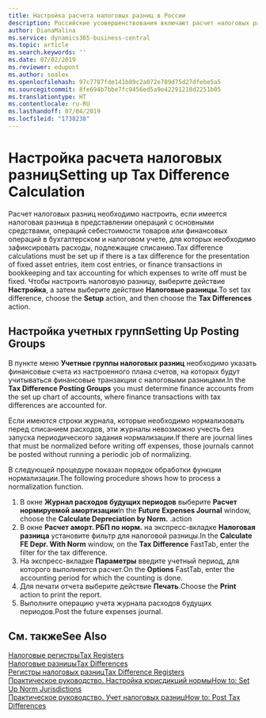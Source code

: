 ```yaml
---
title: Настройка расчета налоговых разниц в России
description: Российские усовершенствования включают расчет налоговых разниц по основным средствам.
author: DianaMalina
ms.service: dynamics365-business-central
ms.topic: article
ms.search.keywords: ''
ms.date: 07/02/2019
ms.reviewer: edupont
ms.author: soalex
ms.openlocfilehash: 97c7787fde141b89c2a072e789d75d27dfebe5a5
ms.sourcegitcommit: 8fe694b7bbe7fc0456ed5a9e42291218d2251b05
ms.translationtype: HT
ms.contentlocale: ru-RU
ms.lasthandoff: 07/04/2019
ms.locfileid: "1738238"
---
```

# <a name="setting-up-tax-difference-calculation"></a><span data-ttu-id="60101-103">Настройка расчета налоговых разниц</span><span class="sxs-lookup"><span data-stu-id="60101-103">Setting up Tax Difference Calculation</span></span>

<span data-ttu-id="60101-104">Расчет налоговых разниц необходимо настроить, если имеется налоговая разница в представлении операций с основными средствами, операций себестоимости товаров или финансовых операций в бухгалтерском и налоговом учете, для которых необходимо зафиксировать расходы, подлежащие списанию.</span><span class="sxs-lookup"><span data-stu-id="60101-104">Tax difference calculations must be set up if there is a tax difference for the presentation of fixed asset entries, item cost entries, or finance transactions in bookkeeping and tax accounting for which expenses to write off must be fixed.</span></span> <span data-ttu-id="60101-105">Чтобы настроить налоговую разницу, выберите действие **Настройка**, а затем выберите действие **Налоговые разницы**.</span><span class="sxs-lookup"><span data-stu-id="60101-105">To set tax difference, choose the **Setup** action, and then choose the **Tax Differences** action.</span></span>

## <a name="setting-up-posting-groups"></a><span data-ttu-id="60101-106">Настройка учетных групп</span><span class="sxs-lookup"><span data-stu-id="60101-106">Setting Up Posting Groups</span></span>

<span data-ttu-id="60101-107">В пункте меню **Учетные группы налоговых разниц** необходимо указать финансовые счета из настроенного плана счетов, на которых будут учитываться финансовые транзакции с налоговыми разницами.</span><span class="sxs-lookup"><span data-stu-id="60101-107">In the **Tax Difference Posting Groups** you must determine finance accounts from the set up chart of accounts, where finance transactions with tax differences are accounted for.</span></span>

<span data-ttu-id="60101-108">Если имеются строки журнала, которые необходимо нормализовать перед списанием расходов, эти журналы невозможно учесть без запуска периодического задания нормализации.</span><span class="sxs-lookup"><span data-stu-id="60101-108">If there are journal lines that must be normalized before writing off expenses, those journals cannot be posted without running a periodic job of normalizing.</span></span>

<span data-ttu-id="60101-109">В следующей процедуре показан порядок обработки функции нормализации.</span><span class="sxs-lookup"><span data-stu-id="60101-109">The following procedure shows how to process a normalization function.</span></span>

1. <span data-ttu-id="60101-110">В окне **Журнал расходов будущих периодов** выберите **Расчет нормируемой амортизации**</span><span class="sxs-lookup"><span data-stu-id="60101-110">In the **Future Expenses Journal** window, choose the **Calculate Depreciation by Norm.**</span></span> <span data-ttu-id="60101-111">.</span><span class="sxs-lookup"><span data-stu-id="60101-111">action</span></span>
2. <span data-ttu-id="60101-112">В окне **Расчет аморт. РБП по норм.** на экспресс-вкладке **Налоговая разница** установите фильтр для налоговой разницы.</span><span class="sxs-lookup"><span data-stu-id="60101-112">In the **Calculate FE Depr. With Norm** window, on the **Tax Difference** FastTab, enter the filter for the tax difference.</span></span>
3. <span data-ttu-id="60101-113">На экспресс-вкладке **Параметры** введите учетный период, для которого выполняется расчет.</span><span class="sxs-lookup"><span data-stu-id="60101-113">On the **Options** FastTab, enter the accounting period for which the counting is done.</span></span>
4. <span data-ttu-id="60101-114">Для печати отчета выберите действие **Печать**.</span><span class="sxs-lookup"><span data-stu-id="60101-114">Choose the **Print** action to print the report.</span></span>
5. <span data-ttu-id="60101-115">Выполните операцию учета журнала расходов будущих периодов.</span><span class="sxs-lookup"><span data-stu-id="60101-115">Post the future expenses journal.</span></span>

## <a name="see-also"></a><span data-ttu-id="60101-116">См. также</span><span class="sxs-lookup"><span data-stu-id="60101-116">See Also</span></span>

[<span data-ttu-id="60101-117">Налоговые регистры</span><span class="sxs-lookup"><span data-stu-id="60101-117">Tax Registers</span></span>](Tax-Registers.md)  
[<span data-ttu-id="60101-118">Налоговые разницы</span><span class="sxs-lookup"><span data-stu-id="60101-118">Tax Differences</span></span>](Tax-Differences.md)  
[<span data-ttu-id="60101-119">Регистры налоговых разниц</span><span class="sxs-lookup"><span data-stu-id="60101-119">Tax Difference Registers</span></span>](Tax-Difference-Registers.md)  
[<span data-ttu-id="60101-120">Практическое руководство. Настройка юрисдикций нормы</span><span class="sxs-lookup"><span data-stu-id="60101-120">How to: Set Up Norm Jurisdictions</span></span>](How-to-Set-Up-Norm-Jurisdictions.md)  
[<span data-ttu-id="60101-121">Практическое руководство. Учет налоговых разниц</span><span class="sxs-lookup"><span data-stu-id="60101-121">How to: Post Tax Differences</span></span>](How-to-Post-Tax-Differences.md)  
